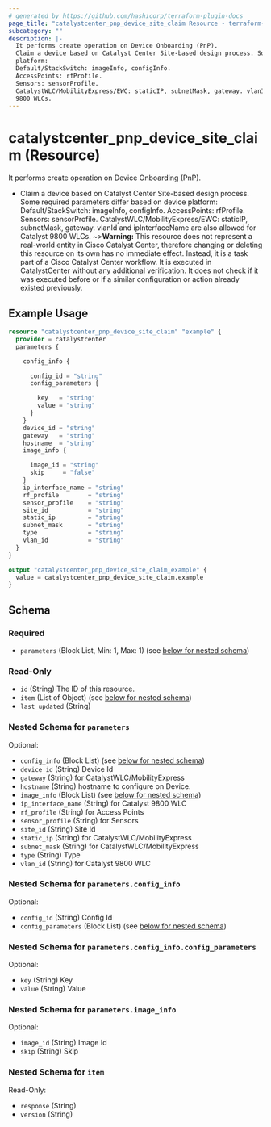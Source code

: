 ```yaml
---
# generated by https://github.com/hashicorp/terraform-plugin-docs
page_title: "catalystcenter_pnp_device_site_claim Resource - terraform-provider-catalystcenter"
subcategory: ""
description: |-
  It performs create operation on Device Onboarding (PnP).
  Claim a device based on Catalyst Center Site-based design process. Some required parameters differ based on device
  platform:
  Default/StackSwitch: imageInfo, configInfo.
  AccessPoints: rfProfile.
  Sensors: sensorProfile.
  CatalystWLC/MobilityExpress/EWC: staticIP, subnetMask, gateway. vlanId and ipInterfaceName are also allowed for Catalyst
  9800 WLCs.
---
```


# catalystcenter_pnp_device_site_claim (Resource)

It performs create operation on Device Onboarding (PnP).

- Claim a device based on Catalyst Center Site-based design process. Some required parameters differ based on device
platform:
Default/StackSwitch: imageInfo, configInfo.
AccessPoints: rfProfile.
Sensors: sensorProfile.
CatalystWLC/MobilityExpress/EWC: staticIP, subnetMask, gateway. vlanId and ipInterfaceName are also allowed for Catalyst
9800 WLCs.
~>**Warning:**
This resource does not represent a real-world entity in Cisco Catalyst Center, therefore changing or deleting this resource on its own has no immediate effect.
Instead, it is a task part of a Cisco Catalyst Center workflow. It is executed in CatalystCenter without any additional verification. It does not check if it was executed before or if a similar configuration or action already existed previously.

## Example Usage

```terraform
resource "catalystcenter_pnp_device_site_claim" "example" {
  provider = catalystcenter
  parameters {

    config_info {

      config_id = "string"
      config_parameters {

        key   = "string"
        value = "string"
      }
    }
    device_id = "string"
    gateway   = "string"
    hostname  = "string"
    image_info {

      image_id = "string"
      skip     = "false"
    }
    ip_interface_name = "string"
    rf_profile        = "string"
    sensor_profile    = "string"
    site_id           = "string"
    static_ip         = "string"
    subnet_mask       = "string"
    type              = "string"
    vlan_id           = "string"
  }
}

output "catalystcenter_pnp_device_site_claim_example" {
  value = catalystcenter_pnp_device_site_claim.example
}
```

<!-- schema generated by tfplugindocs -->
## Schema

### Required

- `parameters` (Block List, Min: 1, Max: 1) (see [below for nested schema](#nestedblock--parameters))

### Read-Only

- `id` (String) The ID of this resource.
- `item` (List of Object) (see [below for nested schema](#nestedatt--item))
- `last_updated` (String)

<a id="nestedblock--parameters"></a>
### Nested Schema for `parameters`

Optional:

- `config_info` (Block List) (see [below for nested schema](#nestedblock--parameters--config_info))
- `device_id` (String) Device Id
- `gateway` (String) for CatalystWLC/MobilityExpress
- `hostname` (String) hostname to configure on Device.
- `image_info` (Block List) (see [below for nested schema](#nestedblock--parameters--image_info))
- `ip_interface_name` (String) for Catalyst 9800 WLC
- `rf_profile` (String) for Access Points
- `sensor_profile` (String) for Sensors
- `site_id` (String) Site Id
- `static_ip` (String) for CatalystWLC/MobilityExpress
- `subnet_mask` (String) for CatalystWLC/MobilityExpress
- `type` (String) Type
- `vlan_id` (String) for Catalyst 9800 WLC

<a id="nestedblock--parameters--config_info"></a>
### Nested Schema for `parameters.config_info`

Optional:

- `config_id` (String) Config Id
- `config_parameters` (Block List) (see [below for nested schema](#nestedblock--parameters--config_info--config_parameters))

<a id="nestedblock--parameters--config_info--config_parameters"></a>
### Nested Schema for `parameters.config_info.config_parameters`

Optional:

- `key` (String) Key
- `value` (String) Value



<a id="nestedblock--parameters--image_info"></a>
### Nested Schema for `parameters.image_info`

Optional:

- `image_id` (String) Image Id
- `skip` (String) Skip



<a id="nestedatt--item"></a>
### Nested Schema for `item`

Read-Only:

- `response` (String)
- `version` (String)
